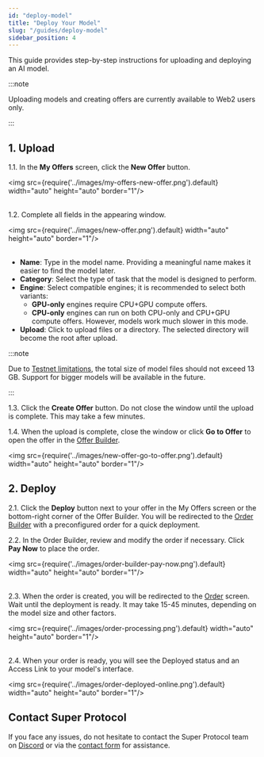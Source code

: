 ```yaml
---
id: "deploy-model"
title: "Deploy Your Model"
slug: "/guides/deploy-model"
sidebar_position: 4
---
```


This guide provides step-by-step instructions for uploading and deploying an AI model.

:::note

Uploading models and creating <a id="offer"><span className="dashed-underline">offers</span></a> are currently available to Web2 users only.

:::

## 1. Upload

1.1. In the **My Offers** screen, click the **New Offer** button.

<img src={require('../images/my-offers-new-offer.png').default} width="auto" height="auto" border="1"/>
<br/>
<br/>

1.2. Complete all fields in the appearing window.

<img src={require('../images/new-offer.png').default} width="auto" height="auto" border="1"/>
<br/>
<br/>

- **Name**: Type in the model name. Providing a meaningful name makes it easier to find the model later.
- **Category**: Select the type of task that the model is designed to perform.
- **Engine**: Select compatible <a id="engine"><span className="dashed-underline">engines</span></a>; it is recommended to select both variants:
    - **GPU-only** engines require CPU+GPU <a id="compute"><span className="dashed-underline">compute</span></a> offers.
    - **CPU-only** engines can run on both CPU-only and CPU+GPU compute offers. However, models work much slower in this mode.
- **Upload**: Click to upload files or a directory. The selected directory will become the root after upload.

:::note

Due to [Testnet limitations](/marketplace/limitations), the total size of model files should not exceed 13 GB. Support for bigger models will be available in the future.

:::

1.3. Click the **Create Offer** button. Do not close the window until the upload is complete. This may take a few minutes.

1.4. When the upload is complete, close the window or click **Go to Offer** to open the offer in the [Offer Builder](/marketplace/my-offers/offer-builder).

<img src={require('../images/new-offer-go-to-offer.png').default} width="auto" height="auto" border="1"/>
<br/>

## 2. Deploy

2.1. Click the **Deploy** button next to your offer in the My Offers screen or the bottom-right corner of the Offer Builder. You will be redirected to the [Order Builder](/marketplace/order-builder) with a preconfigured <a id="order"><span className="dashed-underline">order</span></a> for a quick deployment.

2.2. In the Order Builder, review and modify the order if necessary. Click **Pay Now** to place the order.

<img src={require('../images/order-builder-pay-now.png').default} width="auto" height="auto" border="1"/>
<br/>
<br/>

2.3. When the order is created, you will be redirected to the [Order](/marketplace/all-orders/order) screen. Wait until the deployment is ready. It may take 15-45 minutes, depending on the model size and other factors.

<img src={require('../images/order-processing.png').default} width="auto" height="auto" border="1"/>
<br/>
<br/>

2.4. When your order is ready, you will see the Deployed status and an Access Link to your model's interface.

<img src={require('../images/order-deployed-online.png').default} width="auto" height="auto" border="1"/>

## Contact Super Protocol

If you face any issues, do not hesitate to contact the Super Protocol team on [Discord](https://discord.gg/superprotocol) or via the [contact form](https://superprotocol.zendesk.com/hc/en-us/requests/new) for assistance.